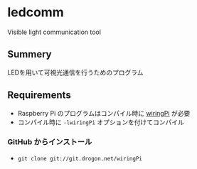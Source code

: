 # ledcomm
Visible light communication tool
## Summery
LEDを用いて可視光通信を行うためのプログラム
## Requirements
- Raspberry Pi のプログラムはコンパイル時に [wiringPi](http://wiringpi.com/) が必要
- コンパイル時に `-lwiringPi` オプションを付けてコンパイル

### GitHub からインストール
- `git clone git://git.drogon.net/wiringPi`
